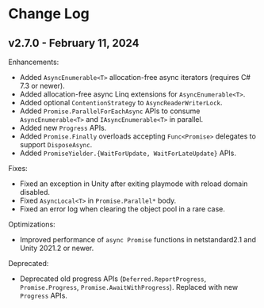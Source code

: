 # Change Log

## v2.7.0 - February 11, 2024

Enhancements:

- Added `AsyncEnumerable<T>` allocation-free async iterators (requires C# 7.3 or newer).
- Added allocation-free async Linq extensions for `AsyncEnumerable<T>`.
- Added optional `ContentionStrategy` to `AsyncReaderWriterLock`.
- Added `Promise.ParallelForEachAsync` APIs to consume `AsyncEnumerable<T>` and `IAsyncEnumerable<T>` in parallel.
- Added new `Progress` APIs.
- Added `Promise.Finally` overloads accepting `Func<Promise>` delegates to support `DisposeAsync`.
- Added `PromiseYielder.{WaitForUpdate, WaitForLateUpdate}` APIs.

Fixes:

- Fixed an exception in Unity after exiting playmode with reload domain disabled.
- Fixed `AsyncLocal<T>` in `Promise.Parallel*` body.
- Fixed an error log when clearing the object pool in a rare case.

Optimizations:

- Improved performance of `async Promise` functions in netstandard2.1 and Unity 2021.2 or newer.

Deprecated:

- Deprecated old progress APIs (`Deferred.ReportProgress`, `Promise.Progress`, `Promise.AwaitWithProgress`). Replaced with new `Progress` APIs.